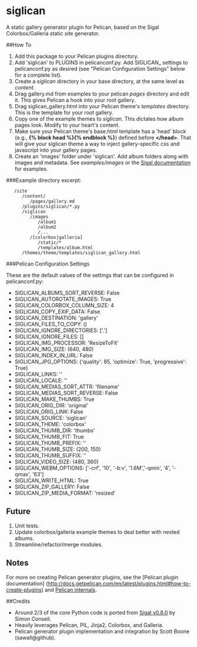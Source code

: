 siglican
========

A static gallery generator plugin for Pelican, based on the Sigal
Colorbox/Galleria static site generator.

##How To
1. Add this package to your Pelican plugins directory.
2. Add 'siglican' to PLUGINS in pelicanconf.py. Add SIGLICAN_ settings to
   pelicanconf.py as desired (see "Pelican Configuration Settings" below for
   a complete list).
3. Create a *siglican* directory in your base directory, at the same level as
   *content*.
4. Drag gallery.md from examples to your pelican *pages* directory and edit it.
   This gives Pelican a hook into your root gallery.
5. Drag siglican_gallery.html into your Pelican theme's *templates* directory.
   This is the template for your root gallery.
6. Copy one of the example themes to *siglican*. This dictates how album pages
   look. Modify to your heart's content.
7. Make sure your Pelican theme's base.html template has a 'head' block
   (e.g., **{% block head %}{% endblock %}**) defined before **&lt;/head&gt;**.
   That will give your siglican theme a way to inject gallery-specific css and
   javascript into your gallery pages. 
8. Create an 'images' folder under 'siglican'. Add album folders along with
   images and metadata. See *examples/images* or the 
   [Sigal documentation](http://sigal.readthedocs.org/en/latest/) for examples.

###Example directory excerpt:
```
   /site
      /content/
         /pages/gallery.md
      /plugins/siglican/*.py
      /siglican
         /images
            /album1
            /album2
            /...
         /[colorbox|galleria]
            /static/*
            /templates/album.html
      /themes/theme/templates/siglican_gallery.html
```

###Pelican Configuration Settings

These are the default values of the settings that can be configured in 
pelicanconf.py:

* SIGLICAN_ALBUMS_SORT_REVERSE: False
* SIGLICAN_AUTOROTATE_IMAGES: True
* SIGLICAN_COLORBOX_COLUMN_SIZE: 4
* SIGLICAN_COPY_EXIF_DATA: False
* SIGLICAN_DESTINATION: 'gallery'
* SIGLICAN_FILES_TO_COPY: ()
* SIGLICAN_IGNORE_DIRECTORIES: ['.']
* SIGLICAN_IGNORE_FILES: []
* SIGLICAN_IMG_PROCESSOR: 'ResizeToFit'
* SIGLICAN_IMG_SIZE: (640, 480)
* SIGLICAN_INDEX_IN_URL: False
* SIGLICAN_JPG_OPTIONS: {'quality': 85, 'optimize': True, 'progressive': True}
* SIGLICAN_LINKS: ''
* SIGLICAN_LOCALE: ''
* SIGLICAN_MEDIAS_SORT_ATTR: 'filename'
* SIGLICAN_MEDIAS_SORT_REVERSE: False
* SIGLICAN_MAKE_THUMBS: True
* SIGLICAN_ORIG_DIR: 'original'
* SIGLICAN_ORIG_LINK: False
* SIGLICAN_SOURCE: 'siglican'
* SIGLICAN_THEME: 'colorbox'
* SIGLICAN_THUMB_DIR: 'thumbs'
* SIGLICAN_THUMB_FIT: True
* SIGLICAN_THUMB_PREFIX: ''
* SIGLICAN_THUMB_SIZE: (200, 150)
* SIGLICAN_THUMB_SUFFIX: ''
* SIGLICAN_VIDEO_SIZE: (480, 360)
* SIGLICAN_WEBM_OPTIONS: ['-crf', '10', '-b:v', '1.6M','-qmin', '4', '-qmax', '63']
* SIGLICAN_WRITE_HTML: True
* SIGLICAN_ZIP_GALLERY: False
* SIGLICAN_ZIP_MEDIA_FORMAT: 'resized'

## Future
1. Unit tests.
2. Update colorbox/galleria example themes to deal better with nested albums.
3. Streamline/refactor/merge modules.

## Notes
For more on creating Pelican generator plugins, see the [Pelican plugin documentation]
(http://docs.getpelican.com/en/latest/plugins.html#how-to-create-plugins) and
[Pelican internals](http://docs.getpelican.com/en/latest/internals.html).

##Credits
* Around 2/3 of the core Python code is ported from
  [Sigal v0.8.0](http://sigal.saimon.org/) by Simon Conseil.
* Heavily leverages Pelican, PIL, Jinja2, Colorbox, and Galleria.
* Pelican generator plugin implementation and integration by Scott Boone (sawall@github).